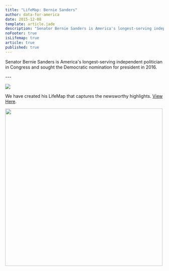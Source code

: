 ```yaml
---
title: "LifeMap: Bernie Sanders"
author: data-for-america
date: 2015-12-08
template: article.jade
description: "Senator Bernie Sanders is America's longest-serving independent politician in Congress and sought the Democratic nomination for president in 2016."
noFooter: true
isLifemap: true
article: true
published: true
---
```


<p>
   Senator Bernie Sanders is America's longest-serving independent politician in Congress and sought the Democratic nomination for president in 2016.
</p>
---
<p>
<img class="ui medium image" style="margin: 0 auto;" src="http://lifemap.io/img/berniesanders.gif" />
</p>
<p>
   We have created his LifeMap that captures the newsworthy highlights. <a href="http://lifemap.io/berniesanders/" target="_blank">View Here</a>.
</p>
<a href="http://lifemap.io/berniesanders/" target="_blank">
<img class="ui medium image" style="width:500px; margin: 0 auto;" src="/img/lifemap/berniesanders.jpg" />
</a>
